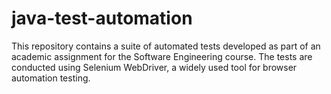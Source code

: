 # java-test-automation
This repository contains a suite of automated tests developed as part of an academic assignment for the Software Engineering course. The tests are conducted using Selenium WebDriver, a widely used tool for browser automation testing.
